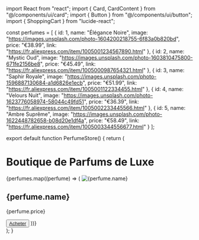 import React from "react";
import { Card, CardContent } from "@/components/ui/card";
import { Button } from "@/components/ui/button";
import { ShoppingCart } from "lucide-react";

const perfumes = [
  {
    id: 1,
    name: "Élégance Noire", 
    image: "https://images.unsplash.com/photo-1604200218755-6f83a0b820bd",
    price: "€38.99",
    link: "https://fr.aliexpress.com/item/1005001234567890.html"
  },
  {
    id: 2,
    name: "Mystic Oud",
    image: "https://images.unsplash.com/photo-1603810475800-671fe2156be8",
    price: "€45.49",
    link: "https://fr.aliexpress.com/item/1005000987654321.html"
  },
  {
    id: 3,
    name: "Saphir Royale",
    image: "https://images.unsplash.com/photo-1596887130684-a1d6826e1ecb",
    price: "€51.99",
    link: "https://fr.aliexpress.com/item/1005001122334455.html"
  },
  {
    id: 4,
    name: "Velours Nuit",
    image: "https://images.unsplash.com/photo-1623776058974-58044c49fd51",
    price: "€36.39",
    link: "https://fr.aliexpress.com/item/1005002233445566.html"
  },
  {
    id: 5,
    name: "Ambre Suprême",
    image: "https://images.unsplash.com/photo-1622448782658-b08d20e1df4a",
    price: "€58.49",
    link: "https://fr.aliexpress.com/item/1005003344556677.html"
  }
];

export default function PerfumeStore() {
  return (
    <div className="p-10 bg-gradient-to-r from-gray-900 via-gray-800 to-gray-900 min-h-screen text-white font-serif">
      <h1 className="text-5xl font-extrabold text-center mb-10 tracking-wide">Boutique de Parfums de Luxe</h1>
      <div className="grid grid-cols-1 md:grid-cols-2 lg:grid-cols-3 gap-8">
        {perfumes.map((perfume) => (
          <Card key={perfume.id} className="p-6 shadow-2xl bg-gray-800 rounded-2xl border border-gray-700">
            <img src={perfume.image} alt={perfume.name} className="w-full h-60 object-cover rounded-lg" />
            <CardContent className="mt-6 text-center">
              <h2 className="text-3xl font-bold text-white italic">{perfume.name}</h2>
              <p className="text-xl text-gray-300 font-light tracking-wider">{perfume.price}</p>
              <Button className="mt-6 bg-gold-500 hover:bg-gold-600 text-black font-semibold py-3 px-5 rounded-lg flex items-center gap-2 uppercase tracking-wide" asChild>
                <a href={perfume.link} target="_blank" rel="noopener noreferrer">
                  <ShoppingCart size={18} /> Acheter
                </a>
              </Button>
            </CardContent>
          </Card>
        ))}
      </div>
    </div>
  );
}
